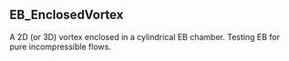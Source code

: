 ## EB\_EnclosedVortex
A 2D (or 3D) vortex enclosed in a cylindrical EB chamber. Testing EB for pure incompressible flows.
